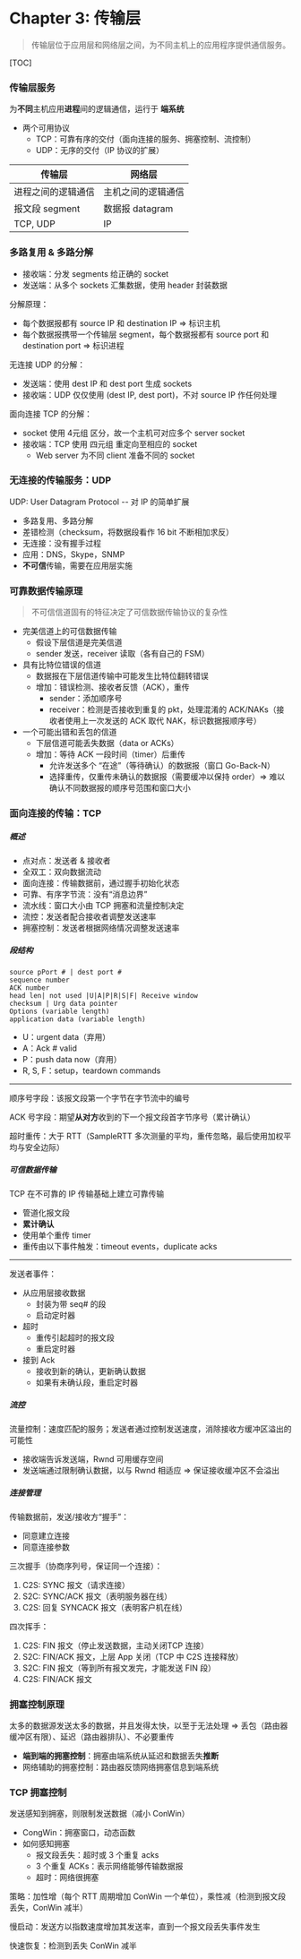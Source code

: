 # Chapter 3: 传输层

>传输层位于应用层和网络层之间，为不同主机上的应用程序提供通信服务。

[TOC]

### 传输层服务

为**不同**主机应用**进程**间的逻辑通信，运行于 **端系统**

* 两个可用协议
  * TCP：可靠有序的交付（面向连接的服务、拥塞控制、流控制）
  * UDP：无序的交付（IP 协议的扩展）

| 传输层             | 网络层             |
| ------------------ | ------------------ |
| 进程之间的逻辑通信 | 主机之间的逻辑通信 |
| 报文段 segment     | 数据报 datagram    |
| TCP, UDP           | IP                 |

### 多路复用 & 多路分解

* 接收端：分发 segments 给正确的 socket
* 发送端：从多个 sockets 汇集数据，使用 header 封装数据

分解原理：

* 每个数据报都有 source IP 和 destination IP => 标识主机
* 每个数据报携带一个传输层 segment，每个数据报都有 source port 和 destination port => 标识进程

无连接 UDP 的分解：

* 发送端：使用 dest IP 和 dest port 生成 sockets
* 接收端：UDP 仅仅使用 (dest IP, dest port)，不对 source IP 作任何处理

面向连接 TCP 的分解：

* socket 使用 4元组 区分，故一个主机可对应多个 server socket
* 接收端：TCP 使用 四元组 重定向至相应的 socket
  * Web server 为不同 client 准备不同的 socket

### 无连接的传输服务：UDP

UDP: User Datagram Protocol -- 对 IP 的简单扩展

* 多路复用、多路分解
* 差错检测（checksum，将数据段看作 16 bit 不断相加求反）
* 无连接：没有握手过程
* 应用：DNS，Skype，SNMP
* **不可信**传输，需要在应用层实施

### 可靠数据传输原理

> 不可信信道固有的特征决定了可信数据传输协议的复杂性

* 完美信道上的可信数据传输
  * 假设下层信道是完美信道
  * sender 发送，receiver 读取（各有自己的 FSM）
* 具有比特位错误的信道
  * 数据报在下层信道传输中可能发生比特位翻转错误
  * 增加：错误检测、接收者反馈（ACK），重传
    * sender：添加顺序号
    * receiver：检测是否接收到重复的 pkt，处理混淆的 ACK/NAKs（接收者使用上一次发送的 ACK 取代 NAK，标识数据报顺序号）
* 一个可能出错和丢包的信道
  * 下层信道可能丢失数据（data or ACKs）
  * 增加：等待 ACK 一段时间（timer）后重传
    * 允许发送多个 “在途”（等待确认）的数据报（窗口 Go-Back-N）
    * 选择重传，仅重传未确认的数据报（需要缓冲以保持 order）=> 难以确认不同数据报的顺序号范围和窗口大小

### 面向连接的传输：TCP

##### 概述

* 点对点：发送者 & 接收者
* 全双工：双向数据流动
* 面向连接：传输数据前，通过握手初始化状态
* 可靠、有序字节流：没有“消息边界”
* 流水线：窗口大小由 TCP 拥塞和流量控制决定
* 流控：发送者配合接收者调整发送速率
* 拥塞控制：发送者根据网络情况调整发送速率

##### 段结构

```
source pPort # | dest port #
sequence number
ACK number
head len| not used |U|A|P|R|S|F| Receive window
checksum | Urg data pointer
Options (variable length)
application data (variable length)
```

* U：urgent data（弃用）
* A：Ack # valid
* P：push data now（弃用）
* R, S, F：setup，teardown commands

---

顺序号字段：该报文段第一个字节在字节流中的编号

ACK 号字段：期望**从对方**收到的下一个报文段首字节序号（累计确认）

超时重传：大于 RTT（SampleRTT 多次测量的平均，重传忽略，最后使用加权平均与安全边际）

##### 可信数据传输

TCP 在不可靠的 IP 传输基础上建立可靠传输

* 管道化报文段
* **累计确认**
* 使用单个重传 timer
* 重传由以下事件触发：timeout events，duplicate acks

---

发送者事件：

* 从应用层接收数据
  * 封装为带 seq# 的段
  * 启动定时器
* 超时
  * 重传引起超时的报文段
  * 重启定时器
* 接到 Ack
  * 接收到新的确认，更新确认数据
  * 如果有未确认段，重启定时器

##### 流控

流量控制：速度匹配的服务；发送者通过控制发送速度，消除接收方缓冲区溢出的可能性

* 接收端告诉发送端，Rwnd 可用缓存空间
* 发送端通过限制确认数据，以与 Rwnd 相适应 => 保证接收缓冲区不会溢出

##### 连接管理

传输数据前，发送/接收方“握手”：

* 同意建立连接
* 同意连接参数

三次握手（协商序列号，保证同一个连接）：

1. C2S: SYNC 报文（请求连接）
2. S2C: SYNC/ACK 报文（表明服务器在线）
3. C2S: 回复 SYNCACK 报文（表明客户机在线）

四次挥手：

1. C2S: FIN 报文（停止发送数据，主动关闭TCP 连接）
2. S2C: FIN/ACK 报文，上层 App 关闭（TCP 中 C2S 连接释放）
3. S2C: FIN 报文（等到所有报文发完，才能发送 FIN 段）
4. C2S: FIN/ACK 报文

### 拥塞控制原理

太多的数据源发送太多的数据，并且发得太快，以至于无法处理 => 丢包（路由器缓冲区有限）、延迟（路由器排队）、不必要重传

* **端到端的拥塞控制**：拥塞由端系统从延迟和数据丢失**推断**
* 网络辅助的拥塞控制：路由器反馈网络拥塞信息到端系统

### TCP 拥塞控制

发送感知到拥塞，则限制发送数据（减小 ConWin）

* CongWin：拥塞窗口，动态函数
* 如何感知拥塞
  * 报文段丢失：超时或 3 个重复 acks
  * 3 个重复 ACKs：表示网络能够传输数据报
  * 超时：网络很拥塞

策略：加性增（每个 RTT 周期增加 ConWin 一个单位），乘性减（检测到报文段丢失，ConWin 减半）

慢启动：发送方以指数速度增加其发送率，直到一个报文段丢失事件发生

快速恢复：检测到丢失 ConWin 减半

